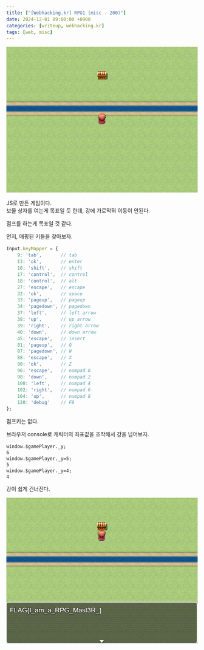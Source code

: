 ```yaml
---
title: ["[Webhacking.kr] RPG1 (misc - 200)"]
date: 2024-12-01 09:00:00 +0900
categories: [writeup, webhacking.kr]
tags: [web, misc]
---
```



![문제 설명](assets/img/writeup/webhacking.kr/RPG1/recon.png)  


JS로 만든 게임이다.  
보물 상자를 여는게 목표일 듯 한데, 강에 가로막혀 이동이 안된다.  

점프를 하는게 목표일 것 같다.  

먼저, 매핑된 키들을 찾아보자.  

```javascript
Input.keyMapper = {
    9: 'tab',       // tab
    13: 'ok',       // enter
    16: 'shift',    // shift
    17: 'control',  // control
    18: 'control',  // alt
    27: 'escape',   // escape
    32: 'ok',       // space
    33: 'pageup',   // pageup
    34: 'pagedown', // pagedown
    37: 'left',     // left arrow
    38: 'up',       // up arrow
    39: 'right',    // right arrow
    40: 'down',     // down arrow
    45: 'escape',   // insert
    81: 'pageup',   // Q
    87: 'pagedown', // W
    88: 'escape',   // X
    90: 'ok',       // Z
    96: 'escape',   // numpad 0
    98: 'down',     // numpad 2
    100: 'left',    // numpad 4
    102: 'right',   // numpad 6
    104: 'up',      // numpad 8
    120: 'debug'    // F9
};
```  

점프키는 없다.  

브라우저 console로 캐릭터의 좌표값을 조작해서 강을 넘어보자.  

```
window.$gamePlayer._y;
6
window.$gamePlayer._y=5;
5
window.$gamePlayer._y=4;
4
```

강이 쉽게 건너진다.  

![문제 해결](assets/img/writeup/webhacking.kr/RPG1/solved.png)  